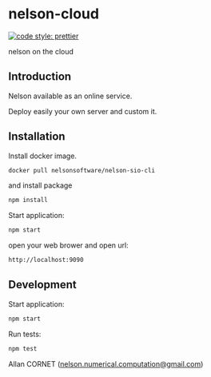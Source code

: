 
# nelson-cloud
[![code style: prettier](https://img.shields.io/badge/code_style-prettier-ff69b4.svg?style=flat-square)](https://github.com/prettier/prettier)

nelson on the cloud

## Introduction

 Nelson available as an online service.

 Deploy easily your own server and custom it. 

## Installation

Install docker image.

```bash
docker pull nelsonsoftware/nelson-sio-cli
```

and install package

```bash
npm install
```

Start application:

```bash
npm start
```

open your web brower and open url:

```bash
http://localhost:9090
```

## Development

Start application:

```bash
npm start
```

Run tests:

```bash
npm test
```

Allan CORNET (nelson.numerical.computation@gmail.com)
